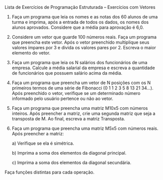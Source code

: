 Lista de Exercícios de Programação Estruturada – Exercícios com Vetores
1. Faça um programa que leia os nomes e as notas dos 60 alunos de uma turma e
imprima, após a entrada de todos os dados, os nomes dos alunos aprovados.
Considere que a média para aprovação é 6,0.

2. Considere um vetor que guarde 100 números reais. Faça um programa que
preencha este vetor. Após o vetor preenchido multiplique seus valores ímpares
por 3 e divida os valores pares por 2. Escreva o maior elemento do vetor.

3. Faça um programa que leia os N salários dos funcionários de uma empresa.
Calcule a média salarial da empresa e escreva a quantidade de funcionários que
possuem salário acima da média.

4. Faça um programa que preencha um vetor de N posições com os N primeiros
termos de uma série de Fibonacci (0 1 1 2 3 5 8 13 21 34...). Após preenchido o
vetor, verifique se um determinado número informado pelo usuário pertence ou
não ao vetor.

5. Faça um programa que preencha uma matriz M10x5 com números inteiros. Após
preencher a matriz, crie uma segunda matriz que seja a transposta de M. Ao
final, escreva a matriz Transposta.

6. Faça um programa que preencha uma matriz M5x5 com números reais. Após
preencher a matriz:

      a) Verifique se ela é simétrica.

      b) Imprima a soma dos elementos da diagonal principal.

     c) Imprima a soma dos elementos da diagonal secundária.

Faça funções distintas para cada operação.
